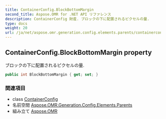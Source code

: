 ```yaml
---
title: ContainerConfig.BlockBottomMargin
second_title: Aspose.OMR for .NET API リファレンス
description: ContainerConfig 財産. ブロックの下に配置されるピクセルの量.
type: docs
weight: 20
url: /ja/net/aspose.omr.generation.config.elements.parents/containerconfig/blockbottommargin/
---
```

## ContainerConfig.BlockBottomMargin property

ブロックの下に配置されるピクセルの量.

```csharp
public int BlockBottomMargin { get; set; }
```

### 関連項目

* class [ContainerConfig](../)
* 名前空間 [Aspose.OMR.Generation.Config.Elements.Parents](../../containerconfig/)
* 組み立て [Aspose.OMR](../../../)



